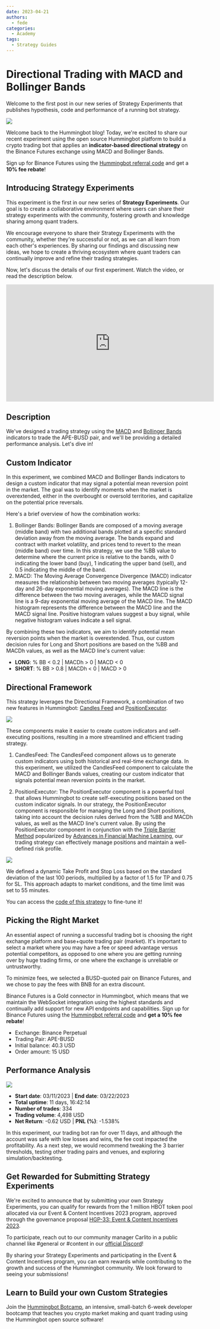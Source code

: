 ```yaml
---
date: 2023-04-21
authors:
  - fede
categories:
  - Academy
tags:
  - Strategy Guides
---
```


# Directional Trading with MACD and Bollinger Bands

Welcome to the first post in our new series of Strategy Experiments that publishes hypothesis, code and performance of a running bot strategy.

![](./cover.png)

Welcome back to the Hummingbot blog! Today, we're excited to share our recent experiment using the open source Hummingbot platform to build a crypto trading bot that applies an **indicator-based directional strategy** on the Binance Futures exchange using MACD and Bollinger Bands.

Sign up for Binance Futures using the [Hummingbot referral code](https://www.binance.com/en/futures/ref?code=hummingbot) and get a **10% fee rebate**!

## Introducing Strategy Experiments

This  experiment is the first in our new series of **Strategy Experiments**. Our goal is to create a collaborative environment where users can share their strategy experiments with the community, fostering growth and knowledge sharing among quant traders.

We encourage everyone to share their Strategy Experiments with the community, whether they're successful or not, as we can all learn from each other's experiences. By sharing our findings and discussing new ideas, we hope to create a thriving ecosystem where quant traders can continually improve and refine their trading strategies.

Now, let's discuss the details of our first experiment. Watch the video, or read the description below.

<!-- more -->

<iframe width="560" height="315" src="https://www.youtube.com/embed/uKFBu2bSU1Y" title="YouTube video player" frameborder="0" allow="accelerometer; autoplay; clipboard-write; encrypted-media; gyroscope; picture-in-picture; web-share" allowfullscreen></iframe>

## Description

We've designed a trading strategy using the [MACD](https://www.investopedia.com/terms/m/macd.asp) and [Bollinger Bands](https://www.investopedia.com/terms/b/bollingerbands.asp) indicators to trade the APE-BUSD pair, and we'll be providing a detailed performance analysis. Let's dive in!

## Custom Indicator

In this experiment, we combined MACD and Bollinger Bands indicators to design a custom indicator that may signal a potential mean reversion point in the market. The goal was to identify moments when the market is overextended, either in the overbought or oversold territories, and capitalize on the potential price reversals.

Here's a brief overview of how the combination works:

1. Bollinger Bands: Bollinger Bands are composed of a moving average (middle band) with two additional bands plotted at a specific standard deviation away from the moving average. The bands expand and contract with market volatility, and prices tend to revert to the mean (middle band) over time. In this strategy, we use the %BB value to determine where the current price is relative to the bands, with 0 indicating the lower band (buy), 1 indicating the upper band (sell), and 0.5 indicating the middle of the band.
2. MACD: The Moving Average Convergence Divergence (MACD) indicator measures the relationship between two moving averages (typically 12-day and 26-day exponential moving averages). The MACD line is the difference between the two moving averages, while the MACD signal line is a 9-day exponential moving average of the MACD line. The MACD histogram represents the difference between the MACD line and the MACD signal line. Positive histogram values suggest a buy signal, while negative histogram values indicate a sell signal.

By combining these two indicators, we aim to identify potential mean reversion points when the market is overextended. Thus, our custom decision rules for Long and Short positions are based on the %BB and MACDh values, as well as the MACD line's current value:

- **LONG**: % BB < 0.2 | MACDh > 0 | MACD < 0
- **SHORT**: % BB > 0.8 | MACDh < 0 | MACD > 0

## Directional Framework

This strategy leverages the Directional Framework, a combination of two new features in Hummingbot: [Candles Feed](../../../v2-strategies/candles-feed.md) and [PositionExecutor](../../../v2-strategies/executors.md).

![](./Screen-Shot-2023-04-21-at-3.04.45-PM.png)

These components make it easier to create custom indicators and self-executing positions, resulting in a more streamlined and efficient trading strategy.

1. CandlesFeed: The CandlesFeed component allows us to generate custom indicators using both historical and real-time exchange data. In this experiment, we utilized the CandlesFeed component to calculate the MACD and Bollinger Bands values, creating our custom indicator that signals potential mean reversion points in the market.

2. PositionExecutor: The PositionExecutor component is a powerful tool that allows Hummingbot to create self-executing positions based on the custom indicator signals. In our strategy, the PositionExecutor component is responsible for managing the Long and Short positions, taking into account the decision rules derived from the %BB and MACDh values, as well as the MACD line's current value. By using the PositionExecutor component in conjunction with the [Triple Barrier Method](https://www.mlfinlab.com/en/latest/labeling/tb_meta_labeling.html) popularized by [Advances in Financial Machine Learning](https://www.amazon.com/Advances-Financial-Machine-Learning-Marcos/dp/1119482089?ref=hummingbot.org), our trading strategy can effectively manage positions and maintain a well-defined risk profile.

![](./Screen-Shot-2023-04-21-at-3.04.54-PM-1.png)


We defined a dynamic Take Profit and Stop Loss based on the standard deviation of the last 100 periods, multiplied by a factor of 1.5 for TP and 0.75 for SL. This approach adapts to market conditions, and the time limit was set to 55 minutes.

You can access the [code of this strategy](https://gist.github.com/cardosofede/54d31cae1d9bb0e6d70ead6191ca05d6?ref=blog.hummingbot.org) to fine-tune it!

## Picking the Right Market

An essential aspect of running a successful trading bot is choosing the right exchange platform and base+quote trading pair (market). It's important to select a market where you may have a fee or speed advantage versus potential competitors, as opposed to one where you are getting running over by huge trading firms, or one where the exchange is unreliable or untrustworthy.

To minimize fees, we selected a BUSD-quoted pair on Binance Futures, and we chose to pay the fees with BNB for an extra discount.

Binance Futures is a Gold connector in Hummingbot, which means that we maintain the WebSocket integration using the highest standards and continually add support for new API endpoints and capabilities. Sign up for Binance Futures using the [Hummingbot referral code](https://www.binance.com/en/futures/ref?code=hummingbot) and **get a 10% fee rebate**!

- Exchange: Binance Perpetual
- Trading Pair: APE-BUSD
- Initial balance: 40.3 USD
- Order amount: 15 USD

## Performance Analysis

![](./Untitled.png)

- **Start date**: 03/11/2023 | **End date**: 03/22/2023
- **Total uptime**: 11 days, 16:42:14
- **Number of trades**: 334
- **Trading volume**: 4,498 USD
- **Net Return**: -0.62 USD | **PNL (%)**: -1.538%

In this experiment, our trading bot ran for over 11 days, and although the account was safe with low losses and wins, the fee cost impacted the profitability. As a next step, we would recommend tweaking the 3 barrier thresholds, testing other trading pairs and venues, and exploring simulation/backtesting.

## Get Rewarded for Submitting Strategy Experiments

We're excited to announce that by submitting your own Strategy Experiments, you can qualify for rewards from the 1 million HBOT token pool allocated via our Event & Content Incentives 2023 program, approved through the governance proposal [HGP-33: Event & Content Incentives 2023](https://snapshot.org/?ref=blog.hummingbot.org#/hbot.eth/proposal/0x743f6d94a36dd4a70ab0bb64648c229f538ae0ff3ddd56da0fe47d90d2d920f7).

To participate, reach out to our community manager Carlito in a public channel like #general or #content in our [official Discord](https://discord.gg/hummingbot)!

By sharing your Strategy Experiments and participating in the Event & Content Incentives program, you can earn rewards while contributing to the growth and success of the Hummingbot community. We look forward to seeing your submissions!

## Learn to Build your own Custom Strategies

Join the [Hummingbot Botcamp](https://hummingbot.org/botcamp/), an intensive, small-batch 6-week developer bootcamp that teaches you crypto market making and quant trading using the Hummingbot open source software!